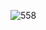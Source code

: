 ![558](https://github.com/skygitIG/Players-Details-using-JavaScript-Object/assets/117715724/ac2436df-af30-4b08-80fc-d4306bd6c6f3)
